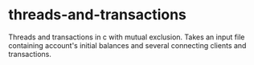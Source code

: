 # threads-and-transactions

Threads and transactions in c with mutual exclusion. Takes an input file containing account's initial balances and several connecting clients and transactions.
